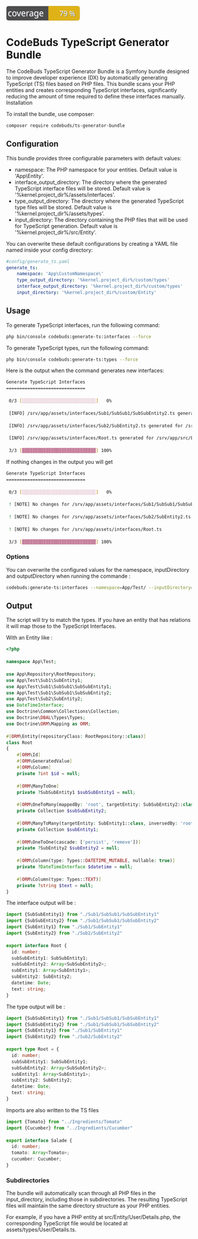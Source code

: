 ![Code Coverage Badge](./plugin/.coverage/badge.svg)

# CodeBuds TypeScript Generator Bundle

The CodeBuds TypeScript Generator Bundle is a Symfony bundle designed to improve developer experience (DX) by automatically generating TypeScript (TS) files based on PHP files. This bundle scans your PHP entities and creates corresponding TypeScript interfaces, significantly reducing the amount of time required to define these interfaces manually.
Installation

To install the bundle, use composer:

```bash
composer require codebuds/ts-generator-bundle
```

## Configuration

This bundle provides three configurable parameters with default values:

- namespace: The PHP namespace for your entities. Default value is 'App\Entity\'.
- interface_output_directory: The directory where the generated TypeScript interface files will be stored. Default value is '%kernel.project_dir%/assets/interfaces'.
- type_output_directory: The directory where the generated TypeScript type files will be stored. Default value is '%kernel.project_dir%/assets/types'.
- input_directory: The directory containing the PHP files that will be used for TypeScript generation. Default value is '%kernel.project_dir%/src/Entity'.

You can overwrite these default configurations by creating a YAML file named inside your config directory:

```yaml
#config/generate_ts.yaml
generate_ts:
    namespace: 'App\CustomNamespace\'
    type_output_directory: '%kernel.project_dir%/custom/types'
    interface_output_directory: '%kernel.project_dir%/custom/types'
    input_directory: '%kernel.project_dir%/custom/Entity'
```

## Usage

To generate TypeScript interfaces, run the following command:

```bash
php bin/console codebuds:generate-ts:interfaces --force
```

To generate TypeScript types, run the following command:

```bash
php bin/console codebuds:generate-ts:types --force
```

Here is the output when the command generates new interfaces:

```bash
Generate TypeScript Interfaces
==============================

 0/3 [░░░░░░░░░░░░░░░░░░░░░░░░░░░░]   0%     
                                                                                                                    
 [INFO] /srv/app/assets/interfaces/Sub1/SubSub1/SubSubEntity2.ts generated for /srv/app/src/Entity/Sub1/SubSub1/SubSubEntity2.php                                                       
                                                                                                                                                   
 [INFO] /srv/app/assets/interfaces/Sub2/SubEntity2.ts generated for /srv/app/src/Entity/Sub2/SubEntity2.php      
                                                                                                                 
 [INFO] /srv/app/assets/interfaces/Root.ts generated for /srv/app/src/Entity/Root.php                                                         

 3/3 [▓▓▓▓▓▓▓▓▓▓▓▓▓▓▓▓▓▓▓▓▓▓▓▓▓▓▓▓] 100%
```

If nothing changes in the output you will get

```bash
Generate TypeScript Interfaces
==============================

 0/3 [░░░░░░░░░░░░░░░░░░░░░░░░░░░░]   0% 
 
 ! [NOTE] No changes for /srv/app/assets/interfaces/Sub1/SubSub1/SubSubEntity2.ts                                       

 ! [NOTE] No changes for /srv/app/assets/interfaces/Sub2/SubEntity2.ts                                                  

 ! [NOTE] No changes for /srv/app/assets/interfaces/Root.ts     
 
 3/3 [▓▓▓▓▓▓▓▓▓▓▓▓▓▓▓▓▓▓▓▓▓▓▓▓▓▓▓▓] 100%

```

### Options

You can overwrite the configured values for the namespace, inputDirectory and outputDirectory when running the commande :

```bash 
codebuds:generate-ts:interfaces --namespace=App/Test/ --inputDirectory=vendor/codebuds/generate-ts-bundle/src/Tests/data --outputDirectory=vendor/codebuds/generate-ts-bundle/src/Tests/output --force
```

## Output 

The script will try to match the types. If you have an entity that has relations it will map those to the TypeScript Interfaces.

With an Entity like : 

```php
<?php

namespace App\Test;

use App\Repository\RootRepository;
use App\Test\Sub1\SubEntity1;
use App\Test\Sub1\SubSub1\SubSubEntity1;
use App\Test\Sub1\SubSub1\SubSubEntity2;
use App\Test\Sub2\SubEntity2;
use DateTimeInterface;
use Doctrine\Common\Collections\Collection;
use Doctrine\DBAL\Types\Types;
use Doctrine\ORM\Mapping as ORM;

#[ORM\Entity(repositoryClass: RootRepository::class)]
class Root
{
    #[ORM\Id]
    #[ORM\GeneratedValue]
    #[ORM\Column]
    private ?int $id = null;

    #[ORM\ManyToOne]
    private ?SubSubEntity1 $subSubEntity1 = null;

    #[ORM\OneToMany(mappedBy: 'root', targetEntity: SubSubEntity2::class)]
    private Collection $subSubEntity2;

    #[ORM\ManyToMany(targetEntity: SubEntity1::class, inversedBy: 'roots')]
    private Collection $subEntity1;

    #[ORM\OneToOne(cascade: ['persist', 'remove'])]
    private ?SubEntity2 $subEntity2 = null;

    #[ORM\Column(type: Types::DATETIME_MUTABLE, nullable: true)]
    private ?DateTimeInterface $datetime = null;

    #[ORM\Column(type: Types::TEXT)]
    private ?string $text = null;
}
```

The interface output will be :

```ts
import {SubSubEntity1} from "./Sub1/SubSub1/SubSubEntity1"
import {SubSubEntity2} from "./Sub1/SubSub1/SubSubEntity2"
import {SubEntity1} from "./Sub1/SubEntity1"
import {SubEntity2} from "./Sub2/SubEntity2"

export interface Root {
  id: number;
  subSubEntity1: SubSubEntity1;
  subSubEntity2: Array<SubSubEntity2>;
  subEntity1: Array<SubEntity1>;
  subEntity2: SubEntity2;
  datetime: Date;
  text: string;
}
```

The type output will be :

```ts
import {SubSubEntity1} from "./Sub1/SubSub1/SubSubEntity1"
import {SubSubEntity2} from "./Sub1/SubSub1/SubSubEntity2"
import {SubEntity1} from "./Sub1/SubEntity1"
import {SubEntity2} from "./Sub2/SubEntity2"

export type Root = {
  id: number;
  subSubEntity1: SubSubEntity1;
  subSubEntity2: Array<SubSubEntity2>;
  subEntity1: Array<SubEntity1>;
  subEntity2: SubEntity2;
  datetime: Date;
  text: string;
}
```


Imports are also written to the TS files

```ts
import {Tomato} from "../Ingredients/Tomato"
import {Cucumber} from "../Ingredients/Cucumber"

export interface Salade {
  id: number;
  tomato: Array<Tomato>;
  cucumber: Cucumber;
}

```

### Subdirectories

The bundle will automatically scan through all PHP files in the input_directory, including those in subdirectories. The resulting TypeScript files will maintain the same directory structure as your PHP entities.

For example, if you have a PHP entity at src/Entity/User/Details.php, the corresponding TypeScript file would be located at assets/types/User/Details.ts.
